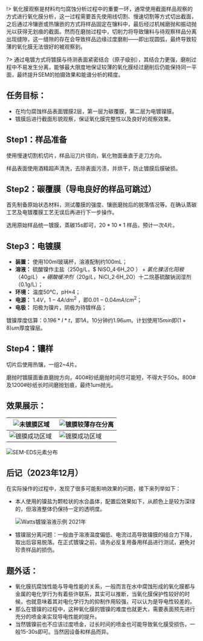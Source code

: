 
!> 氧化膜观察是材料均匀腐蚀分析过程中的重要一环，通常使用截面样品观察的方式进行氧化膜分析，这一过程需要首先使用线切割、慢速切割等方式切出截面，之后通过冷镶嵌或热镶嵌的方式将样品固定在镶料中，最后经过机械磨抛和振动抛光以获得无划痕的截面。然而在磨抛过程中，切削力将导致镶料与待观察样品分离出现缝隙，这一缝隙的存在会导致样品边缘过度磨削——即出现圆弧，最终导致较薄的氧化膜无法很好的被观察到。

?> 通过电镀方式将镀膜与待测表面紧密结合（原子级别），其结合力更强，磨削过程中不易发生分离，能够最大限度地保证较薄的氧化膜经过磨削后仍能保持同一平面，最终提升SEM的拍摄效果和能谱分析的精度。
## 任务目标：
* 在均匀腐蚀样品表面镀膜2层，第一层为碳覆膜，第二层为电镀镍膜。
*  镀膜后进行截面形貌观察，保证氧化膜完整性以及良好的观察效果。


## Step1：样品准备

使用慢速切割机切片，样品沿刀片径向，氧化物面垂直于走刀方向。

样品表面使用酒精超声清洗，去除表面污渍，并烘干，防止镀膜后膜破损。

## Step2：碳覆膜（导电良好的样品可跳过）

首先制备原始状态材料，测试覆膜的强度、镶嵌磨抛后的脱落情况等。在确认蒸碳工艺及电镀覆膜工艺无误后再进行下一步操作。

选用原始样品统一镀膜，蒸碳15s即可，$20 * 10 * 1$ 样品，预计一次4片。

## Step3：电镀膜

* **装置：** 使用100ml玻璃杯，溶液配制约100mL；
* **溶液：** 硫酸镍作主盐（250g/L，$ NiSO_4·6H_2O $）+氯化镍活化阳极（40g/L）+硼酸缓冲剂（20g/L，$NiCl_2·6H_2O）十二烷基硫酸钠润湿剂（0.1g/L）；
* **环境：** 温度50℃，pH≈4；
* **电源：** $1.4 V$，$1-4 A/dm^2$ ，即$0.01-0.04 mA/cm^2$；
* **电极：** 阳极为镍片，阴极为待镀样品；

镀镍厚度估算：$0.196 * I * t$，即$1 A$，10分钟约$1.96 um$。计划使用$15 min$即$(1+8)um$厚度镍层。

## **Step4：镶样**

切片后使用热镶，一组2~4片。

磨抛时镀膜面垂直磨抛方向，400#砂纸磨抛时间尽可能短，不得大于50s。800#及1200#砂纸长时间磨抛划痕，最终1um抛光。

## 效果展示：

|   ![未镀膜区域](图1685608654361.png)   | ![镀膜较薄存在分离](图1685608673119.png) |
| :---------------------------------------------: | ------------------------------------------------- |
| ![镀膜成功区域](图1685608692080.png)  | ![镀膜成功区域](图1685608741346.png)     |

![SEM-EDS元素分布](图1685608909482.png)


## 后记（2023年12月）
在实际操作的过程中，发现了很多可能影响效果的问题，接下来列举如下：
* 本人使用的镍盐为颗粒状的水合晶体，配置后效果如下，从颜色上是较为深绿的，但溶液整体仍保持一定的透明度。

  ![Watts镀镍溶液示例 2021年](图WattsNi.png)

* 镀镍层分离问题：一般由于溶液温度偏低、电流过高导致镍膜的结合力下降，取出后容易脱落。在正式镀镍之前，请务必反复用备用样品进行测试，避免对珍贵样品的损伤。


## 题外话：
  * 氧化膜抗腐蚀性能与导电性能的关系，一般而言在水中腐蚀形成的氧化膜都与金属的电化学行为有着些许联系，其实可以推断，当氧化膜保护性较好的时候，也就意味着其对电化学行为的抑制作用较强，可以认为是导电性较差的。
  * 那么在镀镍的过程中，这种氧化膜的镀镍的难度也就更大，需要表面预先进行充分的喷金来实现导电性能的提升。
  * 当然镀镍前也不应该过度喷金，过长时间的喷金也可能导致氧化膜受损伤，一般15-30s即可。当然因设备和样品而异。